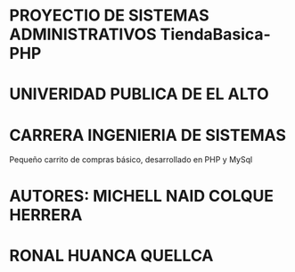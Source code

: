 # PROYECTIO DE SISTEMAS ADMINISTRATIVOS TiendaBasica-PHP
# UNIVERIDAD PUBLICA DE EL ALTO 
# CARRERA INGENIERIA DE SISTEMAS  
Pequeño carrito de compras básico, desarrollado en PHP y MySql

# AUTORES: MICHELL NAID COLQUE HERRERA  
#          RONAL HUANCA QUELLCA


